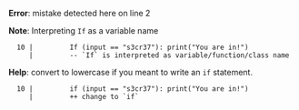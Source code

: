 **Error**: mistake detected here on line 2

**Note**: Interpreting `If` as a variable name

```
  10 |         If (input == "s3cr37"): print("You are in!")
     |         -- `If` is interpreted as variable/function/class name 
```

**Help**: convert to lowercase if you meant to write an `if` statement.

```
  10 |         if (input == "s3cr37"): print("You are in!")
     |         ++ change to `if`
```
